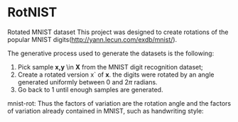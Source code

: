 # RotNIST
Rotated MNIST dataset
This project was designed to create rotations of the popular MNIST digits(http://yann.lecun.com/exdb/mnist/).

The generative process used to generate the datasets is the following:
1) Pick sample **x,y** \in **X** from the MNIST digit recognition dataset;
2) Create a rotated version x`  of **x**. the digits were rotated by an angle generated uniformly between 0 and $2 \pi$ radians.
3) Go back to 1 until enough samples are generated.

mnist-rot:  Thus the factors of variation are the rotation angle and the factors of variation already contained in MNIST, such as handwriting style:
